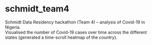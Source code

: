 # schmidt_team4
Schmidt Data Residency hackathon (Team 4) – analysis of Covid-19 in Nigeria.<br>
Visualised the number of Covid-19 cases over time across the different states (generated a time-scroll heatmap of the country).
